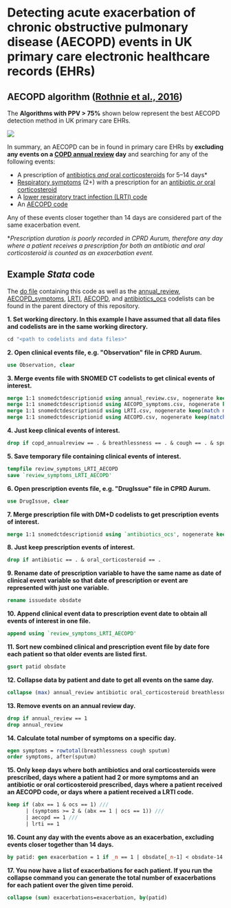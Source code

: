 # Detecting acute exacerbation of chronic obstructive pulmonary disease (AECOPD) events in UK primary care electronic healthcare records (EHRs)

## AECOPD algorithm ([Rothnie et al., 2016](https://doi.org/10.1371/journal.pone.0151357))
The **Algorithms with PPV > 75%** shown below represent the best AECOPD detection method in UK primary care EHRs.

![](https://journals.plos.org/plosone/article/figure/image?size=large&id=10.1371/journal.pone.0151357.t006)

In summary, an AECOPD can be in found in primary care EHRs by **excluding any events on a [COPD annual review](codelists/annual_review.csv) day** and searching for any of the following events:
 - A prescription of [antibiotics *and* oral corticosteroids](codelists/antibiotics_ocs.csv) for 5–14 days*
 - [Respiratory symptoms](codelists/AECOPD_symptoms.csv) (2+) with a prescription for an [antibiotic *or* oral corticosteroid](codelists/antibiotics_ocs.csv)
 - A [lower respiratory tract infection (LRTI) code](codelists/LRTI.csv)
 - An [AECOPD code](codelists/AECOPD.csv)
 
Any of these events closer together than 14 days are considered part of the same exacerbation event.

**Prescription duration is poorly recorded in CPRD Aurum, therefore any day where a patient receives a prescription for both an antibiotic and oral corticosteroid is counted as an exacerbation event.*

## Example *Stata* code
The [do file](AECOPD_method.do) containing this code as well as the [annual_review](codelists/annual_review.csv), [AECOPD_symptoms](codelists/AECOPD_symptoms.csv), [LRTI](codelists/LRTI.csv), [AECOPD](codelists/AECOPD.csv), and [antibiotics_ocs](codelists/antibiotics_ocs.csv) codelists can be found in the parent directory of this repository.

**1. Set working directory. In this example I have assumed that all data files and codelists are in the same working directory.**
```stata
cd "<path to codelists and data files>"
```

**2. Open clinical events file, e.g. "Observation" file in CPRD Aurum.**
```stata
use Observation, clear
```

**3. Merge events file with SNOMED CT codelists to get clinical events of interest.**
```stata
merge 1:1 snomedctdescriptionid using annual_review.csv, nogenerate keep(match master)
merge 1:1 snomedctdescriptionid using AECOPD_symptoms.csv, nogenerate keep(match master)
merge 1:1 snomedctdescriptionid using LRTI.csv, nogenerate keep(match master)
merge 1:1 snomedctdescriptionid using AECOPD.csv, nogenerate keep(match master)
```

**4. Just keep clinical events of interest.**
```stata
drop if copd_annualreview == . & breathlessness == . & cough == . & sputum == . & lrti == . & aecopd == .
```

**5. Save temporary file containing clinical events of interest.**
```stata
tempfile review_symptoms_LRTI_AECOPD
save `review_symptoms_LRTI_AECOPD'
```

**6. Open prescription events file, e.g. "DrugIssue" file in CPRD Aurum.**
```stata
use DrugIssue, clear
```

**7. Merge prescription file with DM+D codelists to get prescription events of interest.**
```stata
merge 1:1 snomedctdescriptionid using `antibiotics_ocs', nogenerate keep(match master)
```

**8. Just keep prescription events of interest.**
```stata
drop if antibiotic == . & oral_corticosteroid == .
```

**9. Rename date of prescription variable to have the same name as date of clinical event variable so that date of prescription or event are represented with just one variable.**
```stata
rename issuedate obsdate
```

**10. Append clinical event data to prescription event date to obtain all events of interest in one file.**
```stata
append using `review_symptoms_LRTI_AECOPD'
```

**11. Sort new combined clinical and prescription event file by date fore each patient so that older events are listed first.**
```stata
gsort patid obsdate
```

**12. Collapse data by patient and date to get all events on the same day.**
```stata
collapse (max) annual_review antibiotic oral_corticosteroid breathlessness cough sputum lrti aecopd, by(patid obsdate)
```

**13. Remove events on an annual review day.**
```stata
drop if annual_review == 1
drop annual_review
```

**14. Calculate total number of symptoms on a specific day.**
```stata
egen symptoms = rowtotal(breathlessness cough sputum)
order symptoms, after(sputum)
```

**15. Only keep days where both antibiotics and oral corticosteroids were prescribed, days where a patient had 2 or more symptoms and an antibiotic or oral corticosteroid prescribed, days where a patient received an AECOPD code, or days where a patient received a LRTI code.**
```stata
keep if (abx == 1 & ocs == 1) ///
	  | (symptoms >= 2 & (abx == 1 | ocs == 1)) ///
	  | aecopd == 1 ///
	  | lrti == 1
```

**16. Count any day with the events above as an exacerbation, excluding events closer together than 14 days.**
```stata
by patid: gen exacerbation = 1 if _n == 1 | obsdate[_n-1] < obsdate-14
```

**17. You now have a list of exacerbations for each patient. If you run the collapse command you can generate the total number of exacerbations for each patient over the given time peroid.**
```stata
collapse (sum) exacerbations=exacerbation, by(patid)
```
